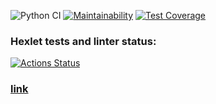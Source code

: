 ![Python CI](https://github.com/agmrv/python-project-lvl4/workflows/Python%20CI/badge.svg)
[![Maintainability](https://api.codeclimate.com/v1/badges/8e76a1520fd45914b7e6/maintainability)](https://codeclimate.com/github/agmrv/python-project-lvl4/maintainability)
[![Test Coverage](https://api.codeclimate.com/v1/badges/8e76a1520fd45914b7e6/test_coverage)](https://codeclimate.com/github/agmrv/python-project-lvl4/test_coverage)

### Hexlet tests and linter status:
[![Actions Status](https://github.com/agmrv/python-project-lvl4/workflows/hexlet-check/badge.svg)](https://github.com/agmrv/python-project-lvl4/actions)

### [link]()